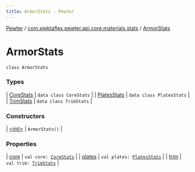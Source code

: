 ```yaml
---
title: ArmorStats - Pewter
---
```


[Pewter](../../index.html) / [com.ejektaflex.pewter.api.core.materials.stats](../index.html) / [ArmorStats](./index.html)

# ArmorStats

`class ArmorStats`

### Types

| [CoreStats](-core-stats/index.html) | `data class CoreStats` |
| [PlatesStats](-plates-stats/index.html) | `data class PlatesStats` |
| [TrimStats](-trim-stats/index.html) | `data class TrimStats` |

### Constructors

| [&lt;init&gt;](-init-.html) | `ArmorStats()` |

### Properties

| [core](core.html) | `val core: `[`CoreStats`](-core-stats/index.html) |
| [plates](plates.html) | `val plates: `[`PlatesStats`](-plates-stats/index.html) |
| [trim](trim.html) | `val trim: `[`TrimStats`](-trim-stats/index.html) |

